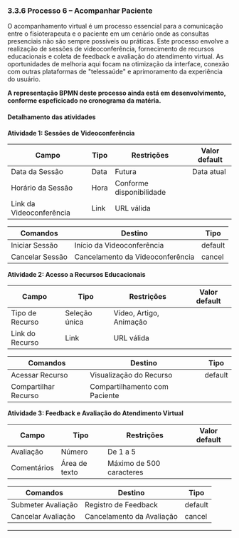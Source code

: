 ### 3.3.6 Processo 6 – Acompanhar Paciente

O acompanhamento virtual é um processo essencial para a comunicação entre o fisioterapeuta e o paciente em um cenário onde as consultas presenciais não são sempre possíveis ou práticas. Este processo envolve a realização de sessões de videoconferência, fornecimento de recursos educacionais e coleta de feedback e avaliação do atendimento virtual. As oportunidades de melhoria aqui focam na otimização da interface, conexão com outras plataformas de "telessaúde" e aprimoramento da experiência do usuário.

**A representação BPMN deste processo ainda está em desenvolvimento, conforme espeficicado no cronograma da matéria.**

#### Detalhamento das atividades

**Atividade 1: Sessões de Videoconferência**

| **Campo**            | **Tipo**           | **Restrições**            | **Valor default** |
| ---                  | ---                | ---                       | ---               |
| Data da Sessão       | Data               | Futura                    | Data atual        |
| Horário da Sessão    | Hora               | Conforme disponibilidade  |                   |
| Link da Videoconferência | Link           | URL válida                |                   |

| **Comandos**         |  **Destino**                   | **Tipo**       |
| ---                  | ---                            | ---            |
| Iniciar Sessão       | Início da Videoconferência     | default        |
| Cancelar Sessão      | Cancelamento da Videoconferência | cancel       |

**Atividade 2: Acesso a Recursos Educacionais**

| **Campo**            | **Tipo**           | **Restrições**            | **Valor default** |
| ---                  | ---                | ---                       | ---               |
| Tipo de Recurso      | Seleção única      | Vídeo, Artigo, Animação   |                   |
| Link do Recurso      | Link               | URL válida                |                   |

| **Comandos**         |  **Destino**                   | **Tipo**       |
| ---                  | ---                            | ---            |
| Acessar Recurso      | Visualização do Recurso        | default        |
| Compartilhar Recurso | Compartilhamento com Paciente  |                |

**Atividade 3: Feedback e Avaliação do Atendimento Virtual**

| **Campo**            | **Tipo**           | **Restrições**            | **Valor default** |
| ---                  | ---                | ---                       | ---               |
| Avaliação            | Número             | De 1 a 5                  |                   |
| Comentários          | Área de texto      | Máximo de 500 caracteres  |                   |

| **Comandos**         |  **Destino**                   | **Tipo**       |
| ---                  | ---                            | ---            |
| Submeter Avaliação   | Registro de Feedback           | default        |
| Cancelar Avaliação   | Cancelamento da Avaliação      | cancel         |

---
